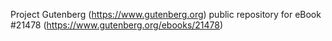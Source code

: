 Project Gutenberg (https://www.gutenberg.org) public repository for eBook #21478 (https://www.gutenberg.org/ebooks/21478)
